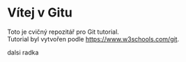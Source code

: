 ﻿# Vítej v Gitu

Toto je cvičný repozitář pro Git tutorial.</br>
Tutorial byl vytvořen podle https://www.w3schools.com/git.

dalsi radka
